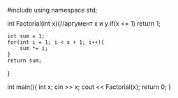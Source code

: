 #include <iostream>
using namespace std;

int Factorial(int x){//аргумент x и y
    if(x <= 1)
        return 1;

    int sum = 1;
    for(int i = 1; i < x + 1; i++){
        sum *= i;
    }
    return sum;
}



int main(){
    int x;
    cin >> x;
    cout << Factorial(x);
    return 0;
}